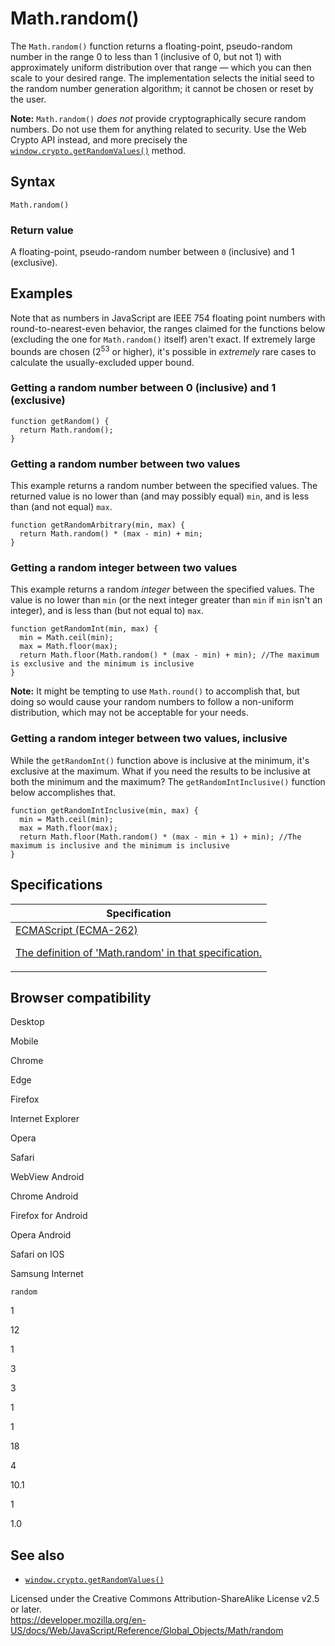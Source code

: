# Math.random()

The `Math.random()` function returns a floating-point, pseudo-random number in the range 0 to less than 1 (inclusive of 0, but not 1) with approximately uniform distribution over that range — which you can then scale to your desired range. The implementation selects the initial seed to the random number generation algorithm; it cannot be chosen or reset by the user.

**Note:** `Math.random()` _does not_ provide cryptographically secure random numbers. Do not use them for anything related to security. Use the Web Crypto API instead, and more precisely the [`window.crypto.getRandomValues()`](https://developer.mozilla.org/en-US/docs/Web/API/Crypto/getRandomValues) method.

## Syntax

    Math.random()

### Return value

A floating-point, pseudo-random number between `0` (inclusive) and 1 (exclusive).

## Examples

Note that as numbers in JavaScript are IEEE 754 floating point numbers with round-to-nearest-even behavior, the ranges claimed for the functions below (excluding the one for `Math.random()` itself) aren't exact. If extremely large bounds are chosen (2<sup>53</sup> or higher), it's possible in _extremely_ rare cases to calculate the usually-excluded upper bound.

### Getting a random number between 0 (inclusive) and 1 (exclusive)

    function getRandom() {
      return Math.random();
    }

### Getting a random number between two values

This example returns a random number between the specified values. The returned value is no lower than (and may possibly equal) `min`, and is less than (and not equal) `max`.

    function getRandomArbitrary(min, max) {
      return Math.random() * (max - min) + min;
    }

### Getting a random integer between two values

This example returns a random _integer_ between the specified values. The value is no lower than `min` (or the next integer greater than `min` if `min` isn't an integer), and is less than (but not equal to) `max`.

    function getRandomInt(min, max) {
      min = Math.ceil(min);
      max = Math.floor(max);
      return Math.floor(Math.random() * (max - min) + min); //The maximum is exclusive and the minimum is inclusive
    }

**Note:** It might be tempting to use `Math.round()` to accomplish that, but doing so would cause your random numbers to follow a non-uniform distribution, which may not be acceptable for your needs.

### Getting a random integer between two values, inclusive

While the `getRandomInt()` function above is inclusive at the minimum, it's exclusive at the maximum. What if you need the results to be inclusive at both the minimum and the maximum? The `getRandomIntInclusive()` function below accomplishes that.

    function getRandomIntInclusive(min, max) {
      min = Math.ceil(min);
      max = Math.floor(max);
      return Math.floor(Math.random() * (max - min + 1) + min); //The maximum is inclusive and the minimum is inclusive
    }

## Specifications

<table><thead><tr class="header"><th>Specification</th></tr></thead><tbody><tr class="odd"><td><a href="https://tc39.es/ecma262/#sec-math.random">ECMAScript (ECMA-262) 
<br/>

<span class="small">The definition of 'Math.random' in that specification.</span></a></td></tr></tbody></table>

## Browser compatibility

Desktop

Mobile

Chrome

Edge

Firefox

Internet Explorer

Opera

Safari

WebView Android

Chrome Android

Firefox for Android

Opera Android

Safari on IOS

Samsung Internet

`random`

1

12

1

3

3

1

1

18

4

10.1

1

1.0

## See also

-   [`window.crypto.getRandomValues()`](https://developer.mozilla.org/en-US/docs/Web/API/Crypto/getRandomValues)

 
Licensed under the Creative Commons Attribution-ShareAlike License v2.5 or later.  
<a href="https://developer.mozilla.org/en-US/docs/Web/JavaScript/Reference/Global_Objects/Math/random" class="_attribution-link">https://developer.mozilla.org/en-US/docs/Web/JavaScript/Reference/Global_Objects/Math/random</a>
